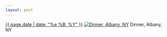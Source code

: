 ```yaml
---
layout: post
---
```


<p>
  <time><a href="/32">{{ page.date | date: "%e %B, %Y" }}</a></time>
  <a href="/32"><img src="{{ site.assets_url }}/32-640.jpg" srcset="{{ site.assets_url }}/32-1280.jpg 1280w, {{ site.assets_url }}/32-960.jpg 960w, {{ site.assets_url }}/32-640.jpg 640w, {{ site.assets_url }}/32-320.jpg 320w" sizes="(min-width: 700px) 50vw, calc(100vw - 2rem)" alt="Dinner, Albany, NY" /></a>
  <span>Dinner, Albany, NY</span>
</p>
